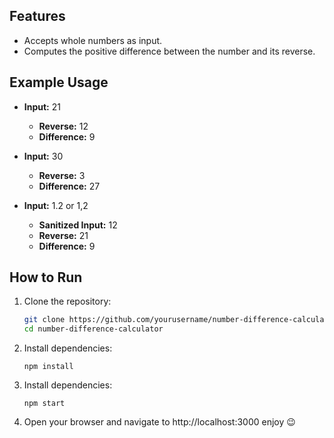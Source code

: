 ## Features

- Accepts whole numbers as input.
- Computes the positive difference between the number and its reverse.

## Example Usage

- **Input:** 21
  - **Reverse:** 12
  - **Difference:** 9

- **Input:** 30
  - **Reverse:** 3
  - **Difference:** 27

- **Input:** 1.2 or 1,2
  - **Sanitized Input:** 12
  - **Reverse:** 21
  - **Difference:** 9

## How to Run

1. Clone the repository:

   ```sh
   git clone https://github.com/yourusername/number-difference-calculator.git
   cd number-difference-calculator

2. Install dependencies:

   ```
   npm install

3. Install dependencies:

   ```
   npm start

4. Open your browser and navigate to http://localhost:3000 enjoy 😉
